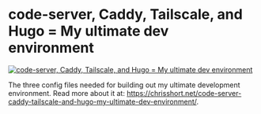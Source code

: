 # code-server, Caddy, Tailscale, and Hugo = My ultimate dev environment

[![code-server, Caddy, Tailscale, and Hugo = My ultimate dev environment](https://shortcdn.com/file/chrisshort/code-server-caddy-tailscale-and-hugo-my-ultimate-dev-environment.webp)](https://chrisshort.net/code-server-caddy-tailscale-and-hugo-my-ultimate-dev-environment/)

The three config files needed for building out my ultimate development environment. Read more about it at: <https://chrisshort.net/code-server-caddy-tailscale-and-hugo-my-ultimate-dev-environment/>.
